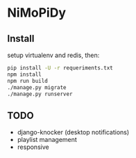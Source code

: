 # NiMoPiDy

## Install

setup virtualenv and redis, then:

```bash
pip install -U -r requeriments.txt
npm install
npm run build
./manage.py migrate
./manage.py runserver
```

## TODO

- django-knocker (desktop notifications)
- playlist management
- responsive
